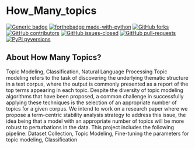 # How_Many_topics
  [![Generic badge](https://img.shields.io/badge/<SUBJECT>-<STATUS>-<COLOR>.svg)](https://shields.io/)
   [![forthebadge made-with-python](http://ForTheBadge.com/images/badges/made-with-python.svg)](https://www.python.org/)
  [![GitHub forks](https://img.shields.io/github/forks/Mansi09-png/StrapDown.js.svg?style=social&label=Fork&maxAge=2592000)](https://GitHub.com/Naereen/StrapDown.js/network/)
   [![GitHub contributors](https://img.shields.io/github/contributors/Naereen/StrapDown.js.svg)](https://GitHub.com/Naereen/StrapDown.js/graphs/contributors/) 
  [![GitHub issues-closed](https://img.shields.io/github/issues-closed/Naereen/StrapDown.js.svg)](https://GitHub.com/Naereen/StrapDown.js/issues?q=is%3Aissue+is%3Aclosed)
  [![GitHub pull-requests](https://img.shields.io/github/issues-pr/Naereen/StrapDown.js.svg)](https://GitHub.com/Naereen/StrapDown.js/pull/)
  [![PyPI pyversions](https://img.shields.io/pypi/pyversions/ansicolortags.svg)](https://pypi.python.org/pypi/ansicolortags/)
 ## About How Many Topics? 
Topic Modeling, Classification, Natural Language Processing
Topic modeling refers to the task of discovering the underlying thematic structure in a text corpus, where the output is commonly presented as a report of the top terms appearing in each topic. Despite the diversity of topic modeling algorithms that have been proposed, a common challenge in successfully applying these techniques is the selection of an appropriate number of topics for a given corpus. We intend to work on a research paper where we propose a term-centric stability analysis strategy to address this issue, the idea being that a model with an appropriate number of topics will be more robust to perturbations in the data. This project includes the following pipeline: Dataset Collection, Topic Modeling, Fine-tuning the parameters for topic modeling, Classification

